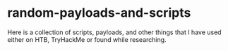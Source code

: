 # random-payloads-and-scripts
Here is a collection of scripts, payloads, and other things that I have used either on HTB, TryHackMe or found while researching.

